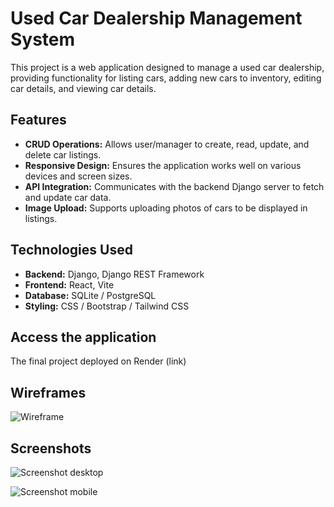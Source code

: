 # Used Car Dealership Management System

This project is a web application designed to manage a used car dealership, providing functionality for listing cars, adding new cars to inventory, editing car details, and viewing car details.

## Features

- **CRUD Operations:** Allows user/manager to create, read, update, and delete car listings.
- **Responsive Design:** Ensures the application works well on various devices and screen sizes.
- **API Integration:** Communicates with the backend Django server to fetch and update car data.
- **Image Upload:** Supports uploading photos of cars to be displayed in listings.

## Technologies Used

- **Backend:** Django, Django REST Framework
- **Frontend:** React, Vite
- **Database:** SQLite / PostgreSQL
- **Styling:** CSS / Bootstrap / Tailwind CSS

## Access the application
The final project deployed on Render (link)

## Wireframes
![Wireframe](https://github.com/rocknrome/Used-Car-Dealership-FE/assets/126816805/d0f36159-5c7b-4fda-9e4e-8710a3b6c0d4)

## Screenshots
![Screenshot desktop](https://github.com/rocknrome/Used-Car-Dealership-FE/assets/126816805/852eee93-c28e-4ee9-a306-deda2ee87788)

![Screenshot mobile](https://github.com/rocknrome/Used-Car-Dealership-FE/assets/126816805/42a71d4f-0f39-4cdc-b256-6b34b806f883)


